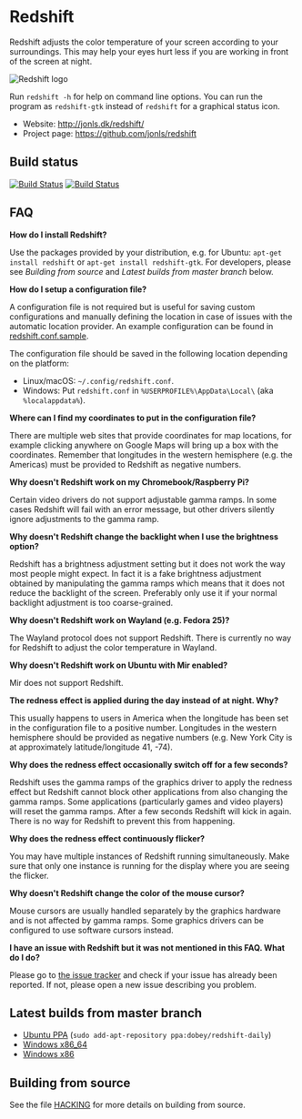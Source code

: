 
Redshift
========

Redshift adjusts the color temperature of your screen according to
your surroundings. This may help your eyes hurt less if you are
working in front of the screen at night.

![Redshift logo](http://jonls.dk/assets/redshift-icon-256.png)

Run `redshift -h` for help on command line options. You can run the program
as `redshift-gtk` instead of `redshift` for a graphical status icon.

* Website: http://jonls.dk/redshift/
* Project page: https://github.com/jonls/redshift

Build status
------------

[![Build Status](https://travis-ci.org/jonls/redshift.svg?branch=master)](https://travis-ci.org/jonls/redshift)
[![Build Status](https://ci.appveyor.com/api/projects/status/github/jonls/redshift?branch=master&svg=true)](https://ci.appveyor.com/project/jonls/redshift)

FAQ
---

**How do I install Redshift?**

Use the packages provided by your distribution, e.g. for Ubuntu: `apt-get install redshift` or `apt-get install redshift-gtk`. For developers, please see _Building from source_ and _Latest builds from master branch_ below.

**How do I setup a configuration file?**

A configuration file is not required but is useful for saving custom
configurations and manually defining the location in case of issues with the
automatic location provider. An example configuration can be found in
[redshift.conf.sample](redshift.conf.sample).

The configuration file should be saved in the following location depending on
the platform:

- Linux/macOS: `~/.config/redshift.conf`.
- Windows: Put `redshift.conf` in `%USERPROFILE%\AppData\Local\`
    (aka `%localappdata%`).

**Where can I find my coordinates to put in the configuration file?**

There are multiple web sites that provide coordinates for map locations, for
example clicking anywhere on Google Maps will bring up a box with the
coordinates. Remember that longitudes in the western hemisphere (e.g. the
Americas) must be provided to Redshift as negative numbers.

**Why doesn't Redshift work on my Chromebook/Raspberry Pi?**

Certain video drivers do not support adjustable gamma ramps. In some cases
Redshift will fail with an error message, but other drivers silently ignore
adjustments to the gamma ramp.

**Why doesn't Redshift change the backlight when I use the brightness option?**

Redshift has a brightness adjustment setting but it does not work the way most
people might expect. In fact it is a fake brightness adjustment obtained by
manipulating the gamma ramps which means that it does not reduce the backlight
of the screen. Preferably only use it if your normal backlight adjustment is
too coarse-grained.

**Why doesn't Redshift work on Wayland (e.g. Fedora 25)?**

The Wayland protocol does not support Redshift. There is currently no way for
Redshift to adjust the color temperature in Wayland.

**Why doesn't Redshift work on Ubuntu with Mir enabled?**

Mir does not support Redshift.

**The redness effect is applied during the day instead of at night. Why?**

This usually happens to users in America when the longitude has been set in the
configuration file to a positive number. Longitudes in the western hemisphere
should be provided as negative numbers (e.g. New York City is at approximately
latitude/longitude 41, -74).

**Why does the redness effect occasionally switch off for a few seconds?**

Redshift uses the gamma ramps of the graphics driver to apply the redness
effect but Redshift cannot block other applications from also changing the
gamma ramps. Some applications (particularly games and video players) will
reset the gamma ramps. After a few seconds Redshift will kick in again. There
is no way for Redshift to prevent this from happening.

**Why does the redness effect continuously flicker?**

You may have multiple instances of Redshift running simultaneously. Make sure
that only one instance is running for the display where you are seeing the
flicker.

**Why doesn't Redshift change the color of the mouse cursor?**

Mouse cursors are usually handled separately by the graphics hardware and is
not affected by gamma ramps. Some graphics drivers can be configured to use
software cursors instead.

**I have an issue with Redshift but it was not mentioned in this FAQ. What
do I do?**

Please go to [the issue tracker](https://github.com/jonls/redshift/issues) and
check if your issue has already been reported. If not, please open a new issue
describing you problem.

Latest builds from master branch
--------------------------------

- [Ubuntu PPA](https://launchpad.net/~dobey/+archive/ubuntu/redshift-daily/+packages) (`sudo add-apt-repository ppa:dobey/redshift-daily`)
- [Windows x86_64](https://ci.appveyor.com/api/projects/jonls/redshift/artifacts/redshift-windows-x86_64.zip?branch=master)
- [Windows x86](https://ci.appveyor.com/api/projects/jonls/redshift/artifacts/redshift-windows-i686.zip?branch=master)

Building from source
--------------------

See the file [HACKING](HACKING.md) for more details on building from source.
